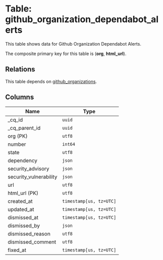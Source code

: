 # Table: github_organization_dependabot_alerts

This table shows data for Github Organization Dependabot Alerts.

The composite primary key for this table is (**org**, **html_url**).

## Relations

This table depends on [github_organizations](github_organizations).

## Columns

| Name          | Type          |
| ------------- | ------------- |
|_cq_id|`uuid`|
|_cq_parent_id|`uuid`|
|org (PK)|`utf8`|
|number|`int64`|
|state|`utf8`|
|dependency|`json`|
|security_advisory|`json`|
|security_vulnerability|`json`|
|url|`utf8`|
|html_url (PK)|`utf8`|
|created_at|`timestamp[us, tz=UTC]`|
|updated_at|`timestamp[us, tz=UTC]`|
|dismissed_at|`timestamp[us, tz=UTC]`|
|dismissed_by|`json`|
|dismissed_reason|`utf8`|
|dismissed_comment|`utf8`|
|fixed_at|`timestamp[us, tz=UTC]`|